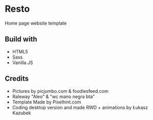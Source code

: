# Resto #
Home page website template

## Build with ##
* HTML5
* Sass
* Vanilla JS

## Credits ##
- Pictures by picjumbo.com & foodiesfeed.com
- Raleway "Aleo" & "wc mano negra bta"
- Template Made by Pixelhint.com
- Coding desktop version and made RWD + animations by Łukasz Kazubek
